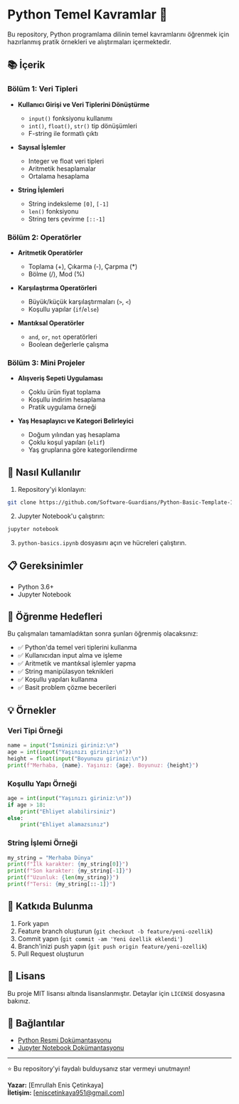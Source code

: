 # Python Temel Kavramlar 🐍

Bu repository, Python programlama dilinin temel kavramlarını öğrenmek için hazırlanmış pratik örnekleri ve alıştırmaları içermektedir.

## 📚 İçerik

### Bölüm 1: Veri Tipleri
- **Kullanıcı Girişi ve Veri Tiplerini Dönüştürme**
  - `input()` fonksiyonu kullanımı
  - `int()`, `float()`, `str()` tip dönüşümleri
  - F-string ile formatlı çıktı

- **Sayısal İşlemler**
  - Integer ve float veri tipleri
  - Aritmetik hesaplamalar
  - Ortalama hesaplama

- **String İşlemleri**
  - String indeksleme `[0]`, `[-1]`
  - `len()` fonksiyonu
  - String ters çevirme `[::-1]`

### Bölüm 2: Operatörler
- **Aritmetik Operatörler**
  - Toplama (+), Çıkarma (-), Çarpma (*)
  - Bölme (/), Mod (%)

- **Karşılaştırma Operatörleri**
  - Büyük/küçük karşılaştırmaları (`>`, `<`)
  - Koşullu yapılar (`if`/`else`)

- **Mantıksal Operatörler**
  - `and`, `or`, `not` operatörleri
  - Boolean değerlerle çalışma

### Bölüm 3: Mini Projeler
- **Alışveriş Sepeti Uygulaması**
  - Çoklu ürün fiyat toplama
  - Koşullu indirim hesaplama
  - Pratik uygulama örneği

- **Yaş Hesaplayıcı ve Kategori Belirleyici**
  - Doğum yılından yaş hesaplama
  - Çoklu koşul yapıları (`elif`)
  - Yaş gruplarına göre kategorilendirme

## 🚀 Nasıl Kullanılır

1. Repository'yi klonlayın:
```bash
git clone https://github.com/Software-Guardians/Python-Basic-Template-1
```

2. Jupyter Notebook'u çalıştırın:
```bash
jupyter notebook
```

3. `python-basics.ipynb` dosyasını açın ve hücreleri çalıştırın.

## 📋 Gereksinimler

- Python 3.6+
- Jupyter Notebook

## 🎯 Öğrenme Hedefleri

Bu çalışmaları tamamladıktan sonra şunları öğrenmiş olacaksınız:

- ✅ Python'da temel veri tiplerini kullanma
- ✅ Kullanıcıdan input alma ve işleme
- ✅ Aritmetik ve mantıksal işlemler yapma
- ✅ String manipülasyon teknikleri
- ✅ Koşullu yapıları kullanma
- ✅ Basit problem çözme becerileri

## 💡 Örnekler

### Veri Tipi Örneği
```python
name = input("İsminizi giriniz:\n")
age = int(input("Yaşınızı giriniz:\n"))
height = float(input("Boyunuzu giriniz:\n"))
print(f"Merhaba, {name}. Yaşınız: {age}. Boyunuz: {height}")
```

### Koşullu Yapı Örneği
```python
age = int(input("Yaşınızı giriniz:\n"))
if age > 18:
    print("Ehliyet alabilirsiniz")
else:
    print("Ehliyet alamazsınız")
```

### String İşlemi Örneği
```python
my_string = "Merhaba Dünya"
print(f"İlk karakter: {my_string[0]}")
print(f"Son karakter: {my_string[-1]}")
print(f"Uzunluk: {len(my_string)}")
print(f"Tersi: {my_string[::-1]}")
```

## 🤝 Katkıda Bulunma

1. Fork yapın
2. Feature branch oluşturun (`git checkout -b feature/yeni-ozellik`)
3. Commit yapın (`git commit -am 'Yeni özellik eklendi'`)
4. Branch'inizi push yapın (`git push origin feature/yeni-ozellik`)
5. Pull Request oluşturun

## 📄 Lisans

Bu proje MIT lisansı altında lisanslanmıştır. Detaylar için `LICENSE` dosyasına bakınız.

## 🔗 Bağlantılar

- [Python Resmi Dokümantasyonu](https://docs.python.org/3/)
- [Jupyter Notebook Dokümantasyonu](https://jupyter-notebook.readthedocs.io/)

---

⭐ Bu repository'yi faydalı bulduysanız star vermeyi unutmayın!

**Yazar:** [Emrullah Enis Çetinkaya]  
**İletişim:** [eniscetinkaya951@gmail.com]